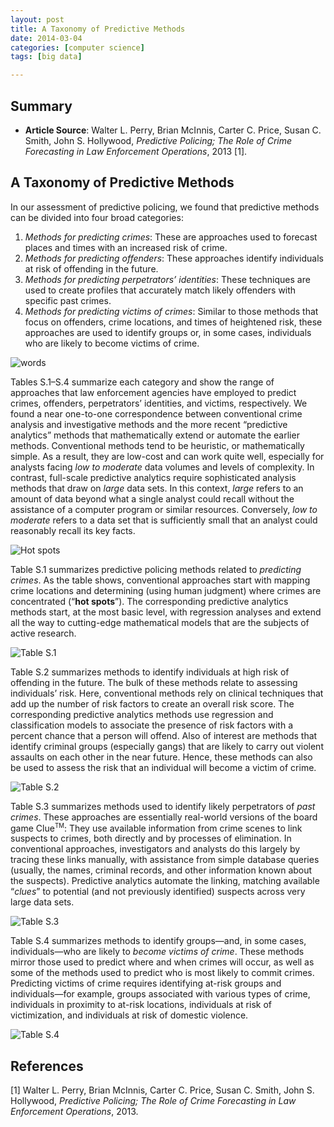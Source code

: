 ```yaml
---
layout: post
title: A Taxonomy of Predictive Methods
date: 2014-03-04
categories: [computer science]
tags: [big data]

---
```


Summary
---
* **Article Source**: Walter L. Perry, Brian McInnis, Carter C. Price, Susan C. Smith, John S. Hollywood, *Predictive Policing; The Role of Crime Forecasting in Law Enforcement Operations*, 2013 [1].


A Taxonomy of Predictive Methods
---

In our assessment of predictive policing, we found that predictive methods can be divided into four broad categories:


1. *Methods for predicting crimes*: These are approaches used to forecast places and times with an increased risk of crime.
2. *Methods for predicting offenders*: These approaches identify individuals at risk of offending in the future.
3. *Methods for predicting perpetrators’ identities*: These techniques are used to create profiles that accurately match likely offenders with specific past crimes.
4. *Methods for predicting victims of crimes*: Similar to those methods that focus on offenders, crime locations, and times of heightened risk, these approaches are used to identify groups or, in some cases, individuals who are likely to become victims of crime.

![words](http://sungsoo.github.com/images/predictive-policing_3.png)

Tables S.1–S.4 summarize each category and show the range of approaches that
law enforcement agencies have employed to predict crimes, offenders, perpetrators’ identities, and victims, respectively. We found a near one-to-one correspondence between conventional crime analysis and investigative methods and the more recent “predictive analytics” methods that mathematically extend or automate the earlier methods. Conventional methods tend to be heuristic, or mathematically simple. As a result, they are low-cost and can work quite well, especially for analysts facing *low to moderate* data volumes and levels of complexity. In contrast, full-scale predictive analytics require sophisticated analysis methods that draw on *large* data sets. In this context, *large* refers to an amount of data beyond what a single analyst could recall without the assistance of a computer program or similar resources. Conversely, *low to moderate* refers to a data set that is sufficiently small that an analyst could reasonably recall its key facts.


![Hot spots](http://sungsoo.github.com/images/predictive_policing-large.jpg)

Table S.1 summarizes predictive policing methods related to *predicting crimes*. As the table shows, conventional approaches start with mapping crime locations and determining (using human judgment) where crimes are concentrated (“**hot spots**”). The corresponding predictive analytics methods start, at the most basic level, with regression analyses and extend all the way to cutting-edge mathematical models that are the subjects of active research.

![Table S.1](http://sungsoo.github.com/images/table-s1.png)

Table S.2 summarizes methods to identify individuals at high risk of offending in the future. The bulk of these methods relate to assessing individuals’ risk. Here, conventional methods rely on clinical techniques that add up the number of risk factors to create an overall risk score. The corresponding predictive analytics methods use regression and classification models to associate the presence of risk factors with a percent chance that a person will offend. Also of interest are methods that identify criminal groups (especially gangs) that are likely to carry out violent assaults on each other in the near future. Hence, these methods can also be used to assess the risk that an individual will become a victim of crime.

![Table S.2](http://sungsoo.github.com/images/table-s2.png)

Table S.3 summarizes methods used to identify likely perpetrators of *past crimes*. These approaches are essentially real-world versions of the board game Clue<sup><small>TM</small></sup>: They use available information from crime scenes to link suspects to crimes, both directly and by processes of elimination. In conventional approaches, investigators and analysts do this largely by tracing these links manually, with assistance from simple database queries (usually, the names, criminal records, and other information known about the suspects). Predictive analytics automate the linking, matching available “*clues*” to potential (and not previously identified) suspects across very large data sets.

![Table S.3](http://sungsoo.github.com/images/table-s3.png)

Table S.4 summarizes methods to identify groups—and, in some cases, individuals—who are likely to *become victims of crime*. These methods mirror those used to predict where and when crimes will occur, as well as some of the methods used to predict who is most likely to commit crimes. Predicting victims of crime requires identifying at-risk groups and individuals—for example, groups associated with various types of crime, individuals in proximity to at-risk locations, individuals at risk of victimization, and individuals at risk of domestic violence.

![Table S.4](http://sungsoo.github.com/images/table-s4.png)


References
---
[1] Walter L. Perry, Brian McInnis, Carter C. Price, Susan C. Smith, John S. Hollywood, *Predictive Policing; The Role of Crime Forecasting in Law Enforcement Operations*, 2013.

